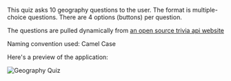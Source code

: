 This quiz asks 10 geography questions to the user.
The format is multiple-choice questions. There are 4 options (buttons)
per question.

The questions are pulled dynamically from [an open source trivia api website](https://opentdb.com/api_config.php)

Naming convention used: Camel Case

Here's a preview of the application: 

![Geography Quiz]()